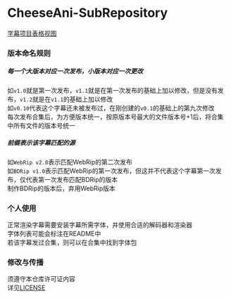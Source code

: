 # CheeseAni-SubRepository
[字幕项目表格视图](https://github.com/users/op200/projects/1)

### 版本命名规则
##### 每一个大版本对应一次发布，小版本对应一次更改
如`v1.0`就是第一次发布，`v1.1`就是在第一次发布的基础上加以修改，但是没有发布，`v1.2`就是在`v1.1`的基础上加以修改  
如`v0.10`代表这个字幕还未被发布过，在刚创建的`v0.1`的基础上的第九次修改  
每次发布合集后，为方便版本统一，按原版本号最大的文件版本号+1后，将合集中所有文件的版本号统一
##### 前缀表示该字幕匹配的源
如`WebRip v2.0`表示匹配WebRip的第二次发布  
如`BDRip v1.0`表示匹配WebRip的第一次发布，但这并不代表这个字幕第一次发布，仅代表第一次发布匹配BDRip的版本  
制作BDRip的版本后，弃用WebRip版本


### 个人使用
正常渲染字幕需要安装字幕所需字体，并使用合适的解码器和渲染器  
字体列表可能会标注在README中  
若该字幕发过合集，则可以在合集中找到字体包


### 修改与传播
须遵守本仓库许可证内容  
详见[LICENSE](https://github.com/op200/CheeseAni-SubRepository?tab=License-1-ov-file)
